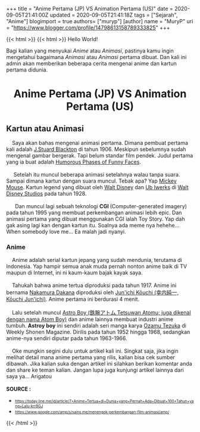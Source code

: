 +++
title = "Anime Pertama (JP) VS Animation Pertama (US)"
date = 2020-09-05T21:41:00Z
updated = 2020-09-05T21:41:18Z
tags = ["Sejarah", "Anime"]
blogimport = true 
authors= ["muryp"]
[author]
	name = "MuryP"
	uri = "https://www.blogger.com/profile/14798613158789333825"
+++

{{< html >}}
{{< html >}}
Hello World!<br /><div>Bagi kalian yang menyukai <i>Anime</i> atau <i>Animasi</i>, pastinya kamu ingin mengetahui bagaimana <i>Animasi</i> atau <i>Animasi</i>&nbsp;pertama dibuat. Dan kali ini admin akan memberikan beberapa cerita mengenai anime dan kartun pertama didunia.<br /><h1 style="text-align: center;">Anime Pertama (JP) VS Animation Pertama (US)</h1><h2>Kartun atau Animasi</h2>&nbsp; &nbsp; Saya akan bahas mengenai animasi pertama. Dimana pembuat pertama kali adalah <a href="https://en.m.wikipedia.org/wiki/J._Stuart_Blackton" target="_blank">J.Stuard Blackton</a> di tahun 1906. Meskipun sebelumnya sudah mengenal gambar bergerak. Tapi belum standar film pendek. Judul pertama yang ia buat adalah&nbsp;<a href="https://www.google.com/url?sa=t&amp;source=web&amp;rct=j&amp;url=https://en.m.wikipedia.org/wiki/Humorous_Phases_of_Funny_Faces&amp;ved=2ahUKEwiYjqbw2-LqAhXN63MBHQQ6AJcQFjAMegQIAxAB&amp;usg=AOvVaw38rjGlz6GzXxHTKPaIYN67&amp;cshid=1595484775183" target="_blank">Humorous Phases of Funny Faces</a>.</div><div><span id="goog_1551854207"></span><a href="https://www.blogger.com/"></a><span id="goog_1551854208"></span><br />&nbsp; &nbsp; &nbsp;Setelah itu muncul beberapa animasi setelahnya walau tanpa suara. Sampai dimana kartun dengan suara muncul. Tebak apa? Yap <a href="https://en.m.wikipedia.org/wiki/Mickey_Mouse" target="_blank">Mickey Mouse</a>. Kartun legend yang dibuat&nbsp;oleh <a href="https://en.m.wikipedia.org/wiki/Walt_Disney">Walt Disney</a>&nbsp;dan&nbsp;<a href="https://en.m.wikipedia.org/wiki/Ub_Iwerks">Ub Iwerks</a> di&nbsp;<a href="https://en.m.wikipedia.org/wiki/Walt_Disney_Animation_Studios">Walt Disney Studios</a> pada tahun 1928.</div><div><br />&nbsp; &nbsp; &nbsp; Dan muncul lagi sebuah teknologi <b>CGI </b>(Computer-generated imagery) pada tahun 1995 yang membuat perkembangan animasi lebih epic. Dan animasi pertama yang dibuat menggunakan CGI ialah Toy Story. Yap dah gak asing lagi kan dengan kartun itu. Soalnya ada meme nya hehehe... When somebody love me... Ea malah jadi nyanyi.<br /><h3>Anime</h3><div>&nbsp; &nbsp; Anime adalah serial kartun jepang yang sudah mendunia, terutama di Indonesia. Yap hampir semua anak muda pernah nonton anime baik di TV maupun di Internet, ini ni kaum-kaum bajak kayak saya.&nbsp;</div><div><br /></div><div>&nbsp; &nbsp; Tahukah bahwa anime tertua diproduksi pada tahun 1917. Anime ini bernama <a href="https://en.m.wikipedia.org/wiki/Namakura_Gatana" target="_blank">Nakamura Dakana</a>&nbsp;diproduksi oleh&nbsp;<a href="https://en.m.wikipedia.org/wiki/Jun%27ichi_K%C5%8Duchi" target="_blank">Jun'ichi Kōuchi (幸内純一, Kōuchi Jun'ichi)</a>. Anime pertama ini berdurasi 4 menit.</div></div><div><br /></div><div>&nbsp; &nbsp; Lalu setelah muncul <a href="https://id.m.wikipedia.org/wiki/Astro_Boy" target="_blank">Astro Boy (鉄腕アトム Tetsuwan Atomu; juga dikenal dengan nama Atom Boy)</a>&nbsp;dan anime lainnya membuat industri anime tumbuh. <b>Astroy boy</b> ini sendiri adalah seri manga karya <a href="https://id.m.wikipedia.org/wiki/Osamu_Tezuka" target="_blank">Ozamu Tezuka</a> di Weekly Shonen Magazine. Dirilis pada tahun 1952 hingga 1968, sedangkan anime-nya sendiri diputar pada tahun 1963-1966.</div><div><br /></div><div>&nbsp; &nbsp; Oke mungkin segini dulu untuk artikel kali ini. Singkat saja, jika ingin melihat detail mana anime pertama yang rilis, kalian bisa cek sumber dibawah. Jika kalian suka dengan artikel ini silahkan berikan komentar anda dan share ke teman kalian. Jangan lupa juga kunjungi artikel lainnya dari saya ya... Arigatou</div><div><br /></div><div><b>SOURCE :</b></div><div><ul style="text-align: left;"><li><font size="1">https://today.line.me/id/article/7+Anime+Tertua+di+Dunia+yang+Pernah+Ada+Dibuat+100+Tahun+yang+Lalu-krr8GJ</font></li><li><font size="1">https://www.google.com/amp/s/sains.me/menengok-perkembangan-film-animasi/amp/</font></li></ul></div>
{{< /html >}}
